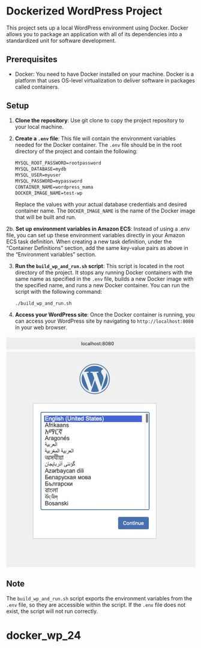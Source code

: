 # Dockerized WordPress Project

This project sets up a local WordPress environment using Docker. Docker allows you to package an application with all of its dependencies into a standardized unit for software development.

## Prerequisites

- Docker: You need to have Docker installed on your machine. Docker is a platform that uses OS-level virtualization to deliver software in packages called containers.

## Setup

1. **Clone the repository**: Use git clone to copy the project repository to your local machine.

2. **Create a `.env` file**: This file will contain the environment variables needed for the Docker container. The `.env` file should be in the root directory of the project and contain the following:

    ```env
    MYSQL_ROOT_PASSWORD=rootpassword
    MYSQL_DATABASE=mydb
    MYSQL_USER=myuser
    MYSQL_PASSWORD=mypassword
    CONTAINER_NAME=wordpress_mama
    DOCKER_IMAGE_NAME=test-wp
    ```

    Replace the values with your actual database credentials and desired container name. The `DOCKER_IMAGE_NAME` is the name of the Docker image that will be built and run.

2b. **Set up environment variables in Amazon ECS**: Instead of using a .env file, you can set up these environment variables directly in your Amazon ECS task definition. When creating a new task definition, under the “Container Definitions” section, add the same key-value pairs as above in the “Environment variables” section.

3. **Run the `build_wp_and_run.sh` script**: This script is located in the root directory of the project. It stops any running Docker containers with the same name as specified in the `.env` file, builds a new Docker image with the specified name, and runs a new Docker container. You can run the script with the following command:

    ```bash
    ./build_wp_and_run.sh
    ```

4. **Access your WordPress site**: Once the Docker container is running, you can access your WordPress site by navigating to `http://localhost:8080` in your web browser.

![WP Graphic](https://github.com/rg772/docker_wp_24/blob/main/OTHER/8080.png?raw=true)


## Note

The `build_wp_and_run.sh` script exports the environment variables from the `.env` file, so they are accessible within the script. If the `.env` file does not exist, the script will not run correctly.
# docker_wp_24
